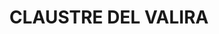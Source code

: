 ---
layout: patrimoni-details
title:  "CLAUSTRE DEL VALIRA"
alt_title: "Claustre del Recionero"
class: "Edifici"
area: null
protection: null
addition_date: null
cat_code: null
cbp_code: "BCIL EX12"
image: "Claustre_Valira.jpg"
card: null
collections: ["patrimoni-arquitectonic", "bcil-previstos-cbp"]
coordinates:
  - group1:
        - [1.452854156382766, 42.359411158169237]
        - [1.453155081474953, 42.359218388627831]
        - [1.452874987107758, 42.358974907023459]
        - [1.452571508592579, 42.359168580147319]
        - [1.452854156382766, 42.359411158169237]
---